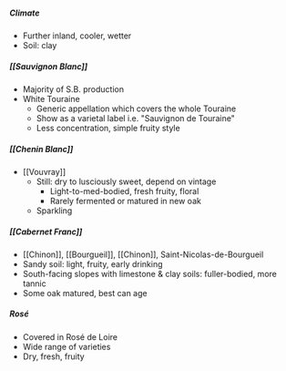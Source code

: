 ##### Climate
+ Further inland, cooler, wetter 
+ Soil: clay

##### [[Sauvignon Blanc]]
+ Majority of S.B. production
+ White Touraine
	+ Generic appellation which covers the whole Touraine
	+ Show as a varietal label i.e. "Sauvignon de Touraine"
	+ Less concentration, simple fruity style


##### [[Chenin Blanc]]
+ [[Vouvray]]
	+ Still: dry to lusciously sweet, depend on vintage
		+ Light-to-med-bodied, fresh fruity, floral
		+ Rarely fermented or matured in new oak
	+ Sparkling

##### [[Cabernet Franc]]
+ [[Chinon]], [[Bourgueil]], [[Chinon]], Saint-Nicolas-de-Bourgueil
+ Sandy soil: light, fruity, early drinking
+ South-facing slopes with limestone & clay soils: fuller-bodied, more tannic
+ Some oak matured, best can age

##### Rosé
+ Covered in Rosé de Loire
+ Wide range of varieties
+ Dry, fresh, fruity